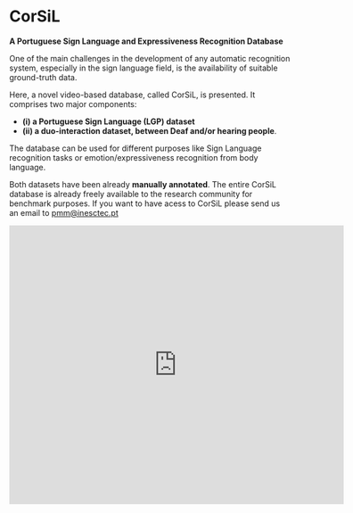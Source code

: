 # CorSiL
**A Portuguese Sign Language and Expressiveness Recognition Database**


One of the main challenges in the development of any automatic recognition system, especially in the sign language field, is the availability of suitable ground-truth data. 

Here, a novel video-based database, called CorSiL, is presented. It comprises two major components: 
- **(i) a Portuguese Sign Language (LGP) dataset**
- **(ii) a duo-interaction dataset, between Deaf and/or hearing people**.

The database can be used for different purposes like Sign Language recognition tasks or emotion/expressiveness recognition from body language.

Both datasets have been already **manually annotated**. The entire CorSiL database is already freely available to the research community for benchmark purposes. If you want to have acess to CorSiL please send us an email to pmm@inesctec.pt

<iframe src="https://docs.google.com/viewer?url=https://github.com/pmmf/CorSiL/blob/master/paper/CorSiL_paper.pdf&embedded=true" style="width:600px; height:500px;" frameborder="0"></iframe>
